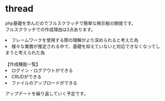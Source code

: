 # thread

php基礎を学んだのでフルスクラッチで簡単な掲示板の開発です。
<br>
フルスクラッチでの作成理由は2点あります。
<li>フレームワークを使用する際の理解がより深められると考えた為</li>
<li>様々な業務が推定される中で、基礎を抑えていないと対応できなくなってしまうと考えられた為</li>
<br>
【作成機能一覧】
<li>ログイン・ログアウトができる</li>
<li>CRUDができる</li>
<li>ファイルのアップロードができる</li>
<p>アップデートを繰り返していく予定です。</p>


